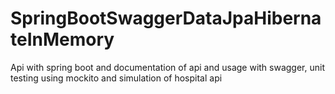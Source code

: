 # SpringBootSwaggerDataJpaHibernateInMemory
Api with spring boot and documentation of api and usage with swagger, unit testing using mockito and simulation of hospital api
